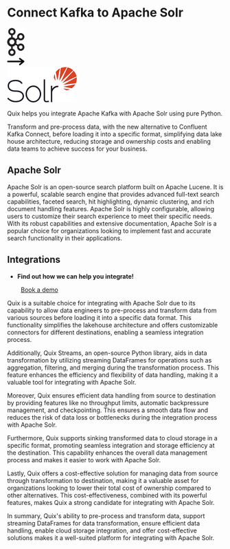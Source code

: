 # Connect Kafka to Apache Solr

<div class="connect-images cards blog-grid-card" markdown>
<div>
<img src="../images/kafka_logo.png" width="40px" />
</div>
<div>
<img src="../images/arrow.svg" width="40px" />
</div>
<div>
<img src="./images/apache-solr_1.jpg" />
</div>
</div>

Quix helps you integrate Apache Kafka with Apache Solr using pure Python.

Transform and pre-process data, with the new alternative to Confluent Kafka Connect, before loading it into a specific format, simplifying data lake house architecture, reducing storage and ownership costs and enabling data teams to achieve success for your business.

## Apache Solr

Apache Solr is an open-source search platform built on Apache Lucene. It is a powerful, scalable search engine that provides advanced full-text search capabilities, faceted search, hit highlighting, dynamic clustering, and rich document handling features. Apache Solr is highly configurable, allowing users to customize their search experience to meet their specific needs. With its robust capabilities and extensive documentation, Apache Solr is a popular choice for organizations looking to implement fast and accurate search functionality in their applications.

## Integrations

<div class="grid cards" markdown>

- __Find out how we can help you integrate!__

    <a class="md-button md-button--primary" href="https://share.hsforms.com/1iW0TmZzKQMChk0lxd_tGiw4yjw2?__hstc=175542013.2303933fbd746c0ac86d9ccbe9bc9100.1728383268831.1729603416735.1729620918855.31&__hssc=175542013.1.1729620918855&__hsfp=2132701734" target="_blank" style="margin:.5rem;">Book a demo</a>

</div>


Quix is a suitable choice for integrating with Apache Solr due to its capability to allow data engineers to pre-process and transform data from various sources before loading it into a specific data format. This functionality simplifies the lakehouse architecture and offers customizable connectors for different destinations, enabling a seamless integration process.

Additionally, Quix Streams, an open-source Python library, aids in data transformation by utilizing streaming DataFrames for operations such as aggregation, filtering, and merging during the transformation process. This feature enhances the efficiency and flexibility of data handling, making it a valuable tool for integrating with Apache Solr.

Moreover, Quix ensures efficient data handling from source to destination by providing features like no throughput limits, automatic backpressure management, and checkpointing. This ensures a smooth data flow and reduces the risk of data loss or bottlenecks during the integration process with Apache Solr.

Furthermore, Quix supports sinking transformed data to cloud storage in a specific format, promoting seamless integration and storage efficiency at the destination. This capability enhances the overall data management process and makes it easier to work with Apache Solr.

Lastly, Quix offers a cost-effective solution for managing data from source through transformation to destination, making it a valuable asset for organizations looking to lower their total cost of ownership compared to other alternatives. This cost-effectiveness, combined with its powerful features, makes Quix a strong candidate for integrating with Apache Solr.

In summary, Quix's ability to pre-process and transform data, support streaming DataFrames for data transformation, ensure efficient data handling, enable cloud storage integration, and offer cost-effective solutions makes it a well-suited platform for integrating with Apache Solr.

